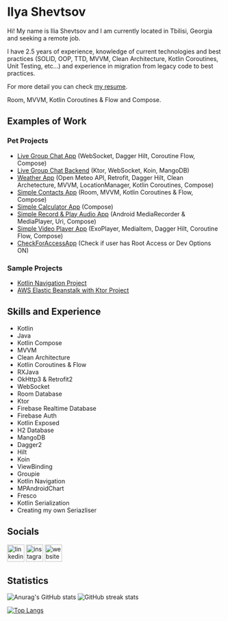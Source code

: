 # Ilya Shevtsov
Hi! My name is Ilia Shevtsov and I am currently located in Tbilisi, Georgia and seeking a remote job.

I have 2.5 years of experience, knowledge of current technologies and best practices (SOLID, OOP, TTD, MVVM, Clean Architecture, Kotlin Coroutines, Unit Testing, etc...) and experience in migration from legacy code to best practices. 

For more detail you can check [my resume](https://drive.google.com/file/d/1b2elYS9DvsbTWNX-pqiMFOqgpcXk2wcM/view?usp=sharing).

Room, MVVM, Kotlin Coroutines & Flow and Compose. 


## Examples of Work
### Pet Projects
- [Live Group Chat App](https://github.com/ilya-shevtsov/ChatApp) (WebSocket, Dagger Hilt, Coroutine Flow, Compose)
- [Live Group Chat Backend](https://github.com/ilya-shevtsov/ChatAppBackend) (Ktor, WebSocket, Koin, MangoDB)
- [Weather App](https://github.com/ilya-shevtsov/WeatherApp/tree/master) (Open Meteo API, Retrofit, Dagger Hilt, Clean Archetecture, MVVM, LocationManager, Kotlin Coroutines, Compose)
- [Simple Contacts App](https://github.com/ilya-shevtsov/ContactsApp/tree/master) (Room, MVVM, Kotlin Coroutines & Flow, Compose)
- [Simple Calculator App](https://github.com/ilya-shevtsov/SimpleCalculatorApp) (Compose)
- [Simple Record & Play Audio App](https://github.com/ilya-shevtsov/RecordAndPlayAudioApp/tree/master) (Android MediaRecorder & MediaPlayer, Uri, Compose)
- [Simple Video Player App](https://github.com/ilya-shevtsov/VideoPlayerApp) (ExoPlayer, MediaItem, Dagger Hilt, Coroutine Flow, Compose)
- [CheckForAccessApp](https://github.com/ilya-shevtsov/CheckForAccessApp) (Check if user has Root Access or Dev Options ON)

### Sample Projects 
- [Kotlin Navigation Project](https://github.com/ilya-shevtsov/Kotlin-Navigation-Project)
- [AWS Elastic Beanstalk with Ktor Project](https://github.com/ilya-shevtsov/AWS-Elastic-Beanstalk-Ktor-Sample-Project)


## Skills and Experience
- Kotlin 
- Java
- Kotlin Compose
- MVVM
- Clean Architecture
- Kotlin Coroutines & Flow
- RXJava
- OkHttp3 & Retrofit2
- WebSocket
- Room Database
- Ktor
- Firebase Realtime Database
- Firebase Auth
- Kotlin Exposed
- H2 Database
- MangoDB
- Dagger2
- Hilt
- Koin
- ViewBinding
- Groupie
- Kotlin Navigation
- MPAndroidChart
- Fresco
- Kotlin Serialization
- Creating my own Seriazliser

## Socials

[<img src='https://cdn.jsdelivr.net/npm/simple-icons@3.0.1/icons/linkedin.svg' alt='linkedin' height='40'>](https://www.linkedin.com/in/ilia-shevtsov-android/)  [<img src='https://cdn.jsdelivr.net/npm/simple-icons@3.0.1/icons/instagram.svg' alt='instagram' height='40'>](https://www.instagram.com/princeofroyalnothing/)  [<img src='https://cdn.jsdelivr.net/npm/simple-icons@3.0.1/icons/medium.svg' alt='website' height='40'>](https://medium.com/@iliashevtsov)  

## Statistics
![Anurag's GitHub stats](https://github-readme-stats.vercel.app/api?username=ilya-shevtsov&count_private=true&show_icons=true)
![GitHub streak stats](https://github-readme-streak-stats.herokuapp.com/?user=ilya-shevtsov)

[![Top Langs](https://github-readme-stats.vercel.app/api/top-langs/?username=ilya-shevtsov&layout=compact)](https://github.com/anuraghazra/github-readme-stats)

